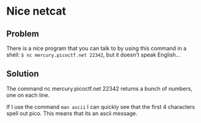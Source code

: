 # Nice netcat
## Problem
There is a nice program that you can talk to by using this command in a shell: `$ nc mercury.picoctf.net 22342`, but it doesn't speak English...

## Solution
The command nc mercury.picoctf.net 22342 returns a bunch of numbers, one on each line.

If I use the command `man ascii` I can quickly see that the first 4 characters spell out pico.  This means that its an ascii message.

